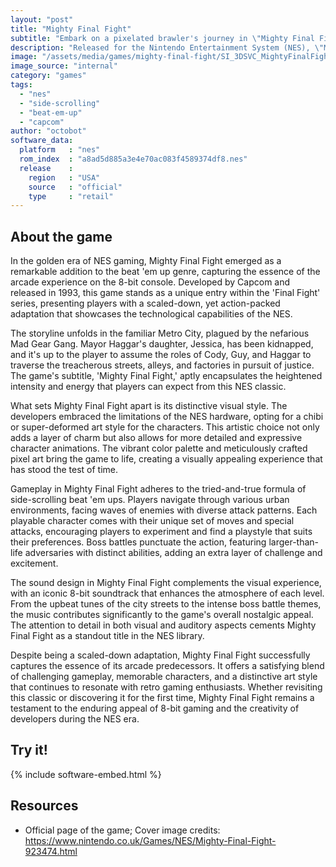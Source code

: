 ```yaml
---
layout: "post"
title: "Mighty Final Fight"
subtitle: "Embark on a pixelated brawler's journey in \"Mighty Final Fight\", the NES classic that brings intense side-scrolling action to life!"
description: "Released for the Nintendo Entertainment System (NES), \"Mighty Final Fight\" is a 1993 beat 'em up game that captivates players with its vibrant pixel art, engaging storyline, and dynamic side-scrolling action. Set in the iconic 'Final Fight' universe, this scaled-down adaptation offers a unique visual charm and a compelling fighting experience as players take on the roles of Cody, Guy, and Haggar. With distinctive characters, memorable boss battles, and a nostalgic 8-bit soundtrack, \"Mighty Final Fight\" remains a standout title in the NES library, delivering classic arcade-style excitement on the home console."
image: "/assets/media/games/mighty-final-fight/SI_3DSVC_MightyFinalFight_image1600w.jpg"
image_source: "internal"
category: "games"
tags:
  - "nes"
  - "side-scrolling"
  - "beat-em-up"
  - "capcom"
author: "octobot"
software_data:
  platform   : "nes"
  rom_index  : "a8ad5d885a3e4e70ac083f4589374df8.nes"
  release    :
    region   : "USA"
    source   : "official"
    type     : "retail"
---
```


## About the game

In the golden era of NES gaming, Mighty Final Fight emerged as a remarkable addition to the beat 'em up genre, capturing the essence of the arcade experience on the 8-bit console. Developed by Capcom and released in 1993, this game stands as a unique entry within the 'Final Fight' series, presenting players with a scaled-down, yet action-packed adaptation that showcases the technological capabilities of the NES.

The storyline unfolds in the familiar Metro City, plagued by the nefarious Mad Gear Gang. Mayor Haggar's daughter, Jessica, has been kidnapped, and it's up to the player to assume the roles of Cody, Guy, and Haggar to traverse the treacherous streets, alleys, and factories in pursuit of justice. The game's subtitle, 'Mighty Final Fight,' aptly encapsulates the heightened intensity and energy that players can expect from this NES classic.

What sets Mighty Final Fight apart is its distinctive visual style. The developers embraced the limitations of the NES hardware, opting for a chibi or super-deformed art style for the characters. This artistic choice not only adds a layer of charm but also allows for more detailed and expressive character animations. The vibrant color palette and meticulously crafted pixel art bring the game to life, creating a visually appealing experience that has stood the test of time.

Gameplay in Mighty Final Fight adheres to the tried-and-true formula of side-scrolling beat 'em ups. Players navigate through various urban environments, facing waves of enemies with diverse attack patterns. Each playable character comes with their unique set of moves and special attacks, encouraging players to experiment and find a playstyle that suits their preferences. Boss battles punctuate the action, featuring larger-than-life adversaries with distinct abilities, adding an extra layer of challenge and excitement.

The sound design in Mighty Final Fight complements the visual experience, with an iconic 8-bit soundtrack that enhances the atmosphere of each level. From the upbeat tunes of the city streets to the intense boss battle themes, the music contributes significantly to the game's overall nostalgic appeal. The attention to detail in both visual and auditory aspects cements Mighty Final Fight as a standout title in the NES library.

Despite being a scaled-down adaptation, Mighty Final Fight successfully captures the essence of its arcade predecessors. It offers a satisfying blend of challenging gameplay, memorable characters, and a distinctive art style that continues to resonate with retro gaming enthusiasts. Whether revisiting this classic or discovering it for the first time, Mighty Final Fight remains a testament to the enduring appeal of 8-bit gaming and the creativity of developers during the NES era.

## Try it!

{% include software-embed.html %}

## Resources

* Official page of the game; Cover image credits: <https://www.nintendo.co.uk/Games/NES/Mighty-Final-Fight-923474.html>

